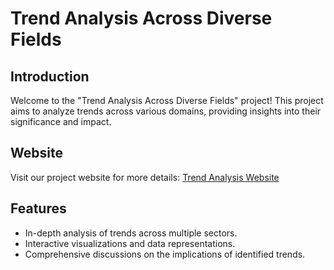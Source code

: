 # Trend Analysis Across Diverse Fields

## Introduction
Welcome to the "Trend Analysis Across Diverse Fields" project! This project aims to analyze trends across various domains, providing insights into their significance and impact.

## Website
Visit our project website for more details: [Trend Analysis Website]([https://bbdn](https://manidatta1.github.io/Trend-Analysis-across-diverse-fields/))

## Features
- In-depth analysis of trends across multiple sectors.
- Interactive visualizations and data representations.
- Comprehensive discussions on the implications of identified trends.
